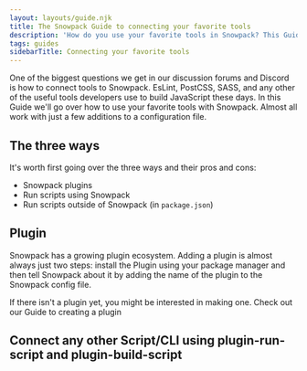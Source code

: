```yaml
---
layout: layouts/guide.njk
title: The Snowpack Guide to connecting your favorite tools
description: 'How do you use your favorite tools in Snowpack? This Guide will help you get started'
tags: guides
sidebarTitle: Connecting your favorite tools
---
```


One of the biggest questions we get in our discussion forums and Discord is how to connect tools to Snowpack. EsLint, PostCSS, SASS, and any other of the useful tools developers use to build JavaScript these days. In this Guide we'll go over how to use your favorite tools with Snowpack. Almost all work with just a few additions to a configuration file.

## The three ways

It's worth first going over the three ways and their pros and cons:

- Snowpack plugins
- Run scripts using Snowpack
- Run scripts outside of Snowpack (in `package.json`)

## Plugin

Snowpack has a growing plugin ecosystem. Adding a plugin is almost always just two steps: install the Plugin using your package manager and then tell Snowpack about it by adding the name of the plugin to the Snowpack config file.

If there isn't a plugin yet, you might be interested in making one. Check out our Guide to creating a plugin

## Connect any other Script/CLI using plugin-run-script and plugin-build-script
